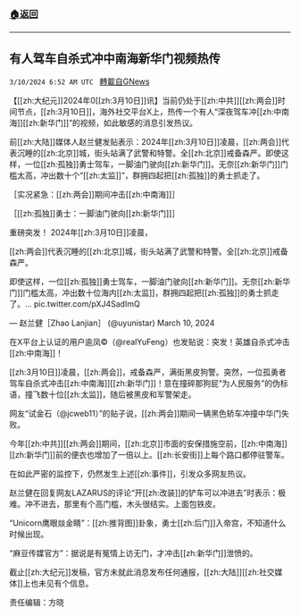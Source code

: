 ###  [:house:返回](README.md)
---


## 有人驾车自杀式冲中南海新华门视频热传
`3/10/2024 6:52 AM UTC ` [轉載自GNews](https://gnews.org/articles/2381210)

【[[zh:大纪元]]2024年0[[zh:3月10日]]讯】当前仍处于[[zh:中共]][[zh:两会]]时间节点，[[zh:3月10日]]，海外社交平台X上，热传一个有人“深夜驾车冲[[zh:中南海]][[zh:新华门]]”的视频，如此敏感的消息引发热议。

前[[zh:大陆]]媒体人赵兰健发贴表示：2024年[[zh:3月10日]]凌晨，[[zh:两会]]代表沉睡的[[zh:北京]]城，街头站满了武警和特警。全[[zh:北京]]戒备森严。即使这样，一位[[zh:孤独]]勇士驾车，一脚油门驶向[[zh:新华门]]。无奈[[zh:新华门]]门槛太高，冲出数十个“[[zh:太监]]”，群拥四起把[[zh:孤独]]的勇士抓走了。

［实况紧急：[[zh:两会]]期间冲击[[zh:中南海]]］

［[[zh:孤独]]勇士：一脚油门驶向[[zh:新华门]]］

重磅突发！ 2024年[[zh:3月10日]]凌晨，

[[zh:两会]]代表沉睡的[[zh:北京]]城，街头站满了武警和特警。全[[zh:北京]]戒备森严。

即使这样，一位[[zh:孤独]]勇士驾车，一脚油门驶向[[zh:新华门]]。无奈[[zh:新华门]]门槛太高，冲出数十位海内[[zh:太监]]，群拥四起把[[zh:孤独]]的勇士抓走了。… pic.twitter.com/pXJ4SadImQ

&mdash; 赵兰健［Zhao Lanjian］ (@uyunistar) March 10, 2024

在X平台上认证的用户逾凤©（@realYuFeng）也发贴说：突发！英雄自杀式冲击[[zh:中南海]]！

[[zh:3月10日]]凌晨，[[zh:两会]]，戒备森严，满街黑皮狗警。突然，一位孤勇者驾车自杀式冲击[[zh:中南海]][[zh:新华门]]！意在撞碎那狗屁“为人民服务”的伪标语，撞飞数十位[[zh:太监]]，随后被黑皮和军警架走。

网友“试金石（@jcweb11）”的贴子说，[[zh:两会]]期间一辆黑色轿车冲撞中华门失败。

今年[[zh:中共]][[zh:两会]]期间，[[zh:北京]]市面的安保措施空前，[[zh:中南海]][[zh:新华门]]前的便衣也增加了一倍以上。[[zh:长安街]]上每个路口都停驻警车。

在如此严密的监控下，仍然发生上述[[zh:事件]]，引发众多网友热议。

赵兰健在回复网友LAZARUS的评论“开[[zh:改装]]的铲车可以冲进去”时表示：极难。冲不进去，那里有个高门槛，木头很结实。上面包铁皮。

“Unicorn鹰眼燚金睛”：[[zh:推背图]]卦象，勇士[[zh:后门]]入帝宫，不知道什么时候出现。

“麻豆传媒官方”：据说是有冤情上访无门，才冲击[[zh:新华门]]泄愤的。

截止[[zh:大纪元]]发稿，官方未就此消息发布任何通报，[[zh:大陆]][[zh:社交媒体]]上也未见有个信息。

责任编辑：方晓
